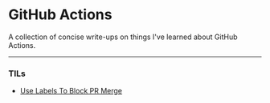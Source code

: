# GitHub Actions

A collection of concise write-ups on things I've learned about GitHub Actions.

---

### TILs

* [Use Labels To Block PR Merge](./use-labels-to-block-pr-merge.md)